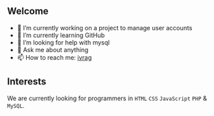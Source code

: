 ## Welcome

- 🔭 I’m currently working on a project to manage user accounts
- 🌱 I’m currently learning GitHub
- 🤔 I’m looking for help with mysql
- 💬 Ask me about anything
- 📫 How to reach me: [ivrag](mailto:info@ivrag.ch)

## Interests
We are currently looking for programmers in `HTML` `CSS` `JavaScript` `PHP` & `MySQL`.
